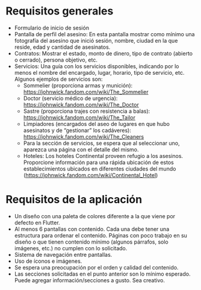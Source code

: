 # Requisitos generales

- Formulario de inicio de sesión
- Pantalla de perfil del asesino: En esta pantalla mostrar como mínimo una fotografía del asesino que inició sesión, nombre, ciudad en la que reside, edad y cantidad de asesinatos.
- Contratos: Mostrar el estado, monto de dinero, tipo de contrato (abierto o cerrado), persona objetivo, etc.
- Servicios: Una guía con los servicios disponibles, indicando por lo menos el nombre del encargado, lugar, horario, tipo de servicio, etc. Algunos ejemplos de servicios son:
    - Sommelier (proporciona armas y munición): https://johnwick.fandom.com/wiki/The_Sommelier
    - Doctor (servicio médico de urgencia): https://johnwick.fandom.com/wiki/The_Doctor
    - Sastre (proporciona trajes con resistencia a balas): https://johnwick.fandom.com/wiki/The_Tailor
    - Limpiadores (encargados del aseo de lugares en que hubo asesinatos y de “gestionar” los cadáveres): https://johnwick.fandom.com/wiki/The_Cleaners
    - Para la sección de servicios, se espera que al seleccionar uno, aparezca una página con el detalle del mismo.
    - Hoteles: Los hoteles Continental proveen refugio a los asesinos. Proporcione información para una rápida ubicación de estos establecimientos ubicados en diferentes ciudades del mundo (https://johnwick.fandom.com/wiki/Continental_Hotel)

# Requisitos de la aplicación

- Un diseño con una paleta de colores diferente a la que viene por defecto en Flutter.
- Al menos 6 pantallas con contenido. Cada una debe tener una estructura para ordenar el contenido. Páginas con poco trabajo en su diseño o que tienen contenido mínimo (algunos párrafos, solo imágenes, etc.) no cumplen con lo solicitado.
- Sistema de navegación entre pantallas.
- Uso de íconos e imágenes.
- Se espera una preocupación por el orden y calidad del contenido.
- Las secciones solicitadas en el punto anterior son lo mínimo esperado. Puede agregar información/secciones a gusto. Sea creativo.
